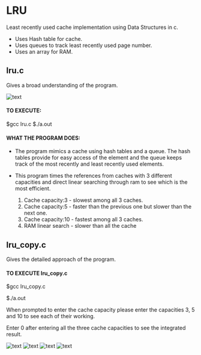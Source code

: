 # LRU

Least recently used cache implementation using Data Structures in c.
- Uses Hash table for cache.
- Uses queues to track least recently used page number.
- Uses an array for RAM.

## lru.c 
Gives a broad understanding of the program.

![text](https://github.com/Dweepa/LRU/blob/master/screenshots/lru%20screenshot.png)

#### TO EXECUTE:
$gcc lru.c
$./a.out

#### WHAT THE PROGRAM DOES:
- The program mimics a cache using hash tables and a queue. The hash tables provide for easy access of the element and the queue keeps track of the most recently and least recently used elements.

- This program times the references from caches with 3 different capacities and direct linear searching through ram to see which is the most efficient.

    1. Cache capacity:3 - slowest among all 3 caches.
    2. Cache capacity:5 - faster than the previous one but slower than the next one.
    3. Cache capacity:10 - fastest among all 3 caches.
    4. RAM linear search - slower than all the cache

## lru_copy.c 
Gives the detailed approach of the program.

#### TO EXECUTE lru_copy.c
$gcc lru_copy.c

$./a.out

When prompted to enter the cache capacity please enter the capacities 3, 5 and 10 to see each of their working.

Enter 0 after entering all the three cache capacities to see the integrated result.

![text](https://github.com/Dweepa/LRU/blob/master/screenshots/cache_3.png)
![text](https://github.com/Dweepa/LRU/blob/master/screenshots/cache_5.png)
![text](https://github.com/Dweepa/LRU/blob/master/screenshots/cache_10.png)
![text](https://github.com/Dweepa/LRU/blob/master/screenshots/cache_everything.png)


